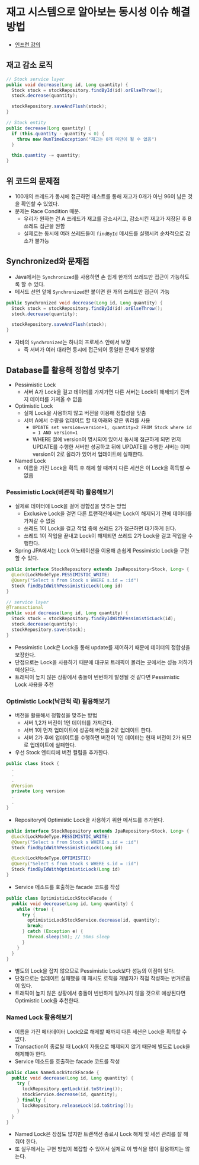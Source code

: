 # 재고 시스템으로 알아보는 동시성 이슈 해결방법

- [인프런 강의](https://www.inflearn.com/course/%EB%8F%99%EC%8B%9C%EC%84%B1%EC%9D%B4%EC%8A%88-%EC%9E%AC%EA%B3%A0%EC%8B%9C%EC%8A%A4%ED%85%9C/dashboard)

## 재고 감소 로직

```java
// Stock service layer
public void decrease(Long id, Long quantity) {
  Stock stock = stockRepository.findById(id).orElseThrow();
  stock.decrease(quantity);

  stockRepository.saveAndFlush(stock);
}

// Stock entity
public decrease(Long quantity) {
  if (this.quantity - quantity < 0) {
    throw new RunTimeException("재고는 0개 미만이 될 수 없음")
  }

  this.quantity -= quantity;
}
```

## 위 코드의 문제점

- 100개의 쓰레드가 동시에 접근하면 테스트를 통해 재고가 0개가 아닌 96이 남은 것을 확인할 수 있었다.
- 문제는 Race Condition 때문.
  - 우리가 원하는 건 A 쓰레드가 재고를 감소시키고, 감소시킨 재고가 저장된 후 B 쓰레드 접근을 원함
  - 실제로는 동시에 여러 쓰레드들이 `findById` 메서드를 실행시켜 순차적으로 감소가 불가능

## Synchronized와 문제점

- Java에서는 `Synchronized`를 사용하면 손 쉽게 한개의 쓰레드만 접근이 가능하도록 할 수 있다.
- 메서드 선언 앞에 `Synchronized`만 붙이면 한 개의 쓰레드만 접근이 가능

```java
public Synchronized void decrease(Long id, Long quantity) {
  Stock stock = stockRepository.findById(id).orElseThrow();
  stock.decrease(quantity);

  stockRepository.saveAndFlush(stock);
}
```

- 자바의 `Synchronized`는 하나의 프로세스 안에서 보장
  - 즉 서버가 여러 대라면 동시에 접근되어 동일한 문제가 발생함

## Database를 활용해 정합성 맞추기

- Pessimistic Lock
  - 서버 A가 Lock을 걸고 데이터를 가져가면 다른 서버는 Lock이 해제되기 전까지 데이터를 가져올 수 없음
- Optimistic Lock
  - 실제 Lock을 사용하지 않고 버전을 이용해 정합성을 맞춤
  - 서버 A에서 수량을 업데이트 할 때 아래와 같은 쿼리를 사용
    - `UPDATE set version=version+1, quantity=2 FROM Stock where id = 1 AND version=1`
    - WHERE 절에 version이 명시되어 있어서 동시에 접근하게 되면 먼저 UPDATE를 수행한 서버만 성공하고 뒤에 UPDATE를 수행한 서버는 이미 version이 2로 올라가 있어서 업데이트에 실패한다.
- Named Lock
  - 이름을 가진 Lock을 획득 후 해제 할 때까지 다른 세션은 이 Lock을 획득할 수 없음

### Pessimistic Lock(비관적 락) 활용해보기

- 실제로 데이터에 Lock을 걸어 정합성을 맞추는 방법
  - Exclusive Lock을 걸면 다른 트랜잭션에서는 Lock이 해제되기 전에 데이터를 가져갈 수 없음
  - 쓰레드 1이 Lock을 걸고 작업 중에 쓰레드 2가 접근하면 대기하게 된다.
  - 쓰레드 1이 작업을 끝내고 Lock이 해제되면 쓰레드 2가 Lock을 걸고 작업을 수행한다.
- Spring JPA에서는 Lock 어노테이션을 이용해 손쉽게 Pessimistic Lock을 구현할 수 있다.

```java
public interface StockRepository extends JpaRepository<Stock, Long> {
  @Lock(LockModeType.PESSIMISTIC_WRITE)
  @Query("Select s from Stock s WHERE s.id = :id")
  Stock findByIdWithPessimisticLock(Long id)
}

// service layer
@Transactional
public void decrease(Long id, Long quantity) {
  Stock stock = stockRepository.findByIdWithPessimisticLock(id);
  stock.decrease(quantity);
  stockRepository.save(stock);
}
```

- Pessimistic Lock은 Lock을 통해 update를 제어하기 때문에 데이터의 정합성을 보장한다.
- 단점으로는 Lock을 사용하기 때문에 대규모 트래픽이 몰리는 곳에서는 성능 저하가 예상된다.
- 트래픽이 높지 않은 상황에서 충돌이 빈번하게 발생될 것 같다면 Pessimistic Lock 사용을 추천

### Optimistic Lock(낙관적 락) 활용해보기

- 버전을 활용해서 정합성을 맞추는 방법
  - 서버 1,2가 버전이 1인 데이터를 가져간다.
  - 서버 1이 먼저 업데이트에 성공해 버전을 2로 업데이트 한다.
  - 서버 2가 후에 업데이트를 수행하면 버전이 1인 데이터는 현재 버전이 2가 되므로 업데이트에 실패한다.
- 우선 Stock 엔티티에 버전 컬럼을 추가한다.

```java
public class Stock {
  .
  .
  .
  @Version
  private Long version
  .
  .
}
```

- Repository에 Optimistic Lock을 사용하기 위한 메서드를 추가한다.

```java
public interface StockRepository extends JpaRepository<Stock, Long> {
  @Lock(LockModeType.PESSIMISTIC_WRITE)
  @Query("Select s from Stock s WHERE s.id = :id")
  Stock findByIdWithPessimisticLock(Long id)

  @Lock(LockModeType.OPTIMISTIC)
  @Query("Select s from Stock s WHERE s.id = :id")
  Stock findByIdWithOptimisticLock(Long id)
}
```

- Service 메소드를 호출하는 facade 코드를 작성

```java
public class OptimisticLockStockFacade {
  public void decrease(Long id, Long quantity) {
    while (true) {
      try {
        optimisticLockStockService.decrease(id, quantity);
        break;
      } catch (Exception e) {
        Thread.sleep(50); // 50ms sleep
      }
    }
  }
}
```

- 별도의 Lock을 잡지 않으므로 Pessimistic Lock보다 성능의 이점이 있다.
- 단점으로는 업데이트 실패했을 때 재시도 로직을 개발자가 직접 작성하는 번거로움이 있다.
- 트래픽이 높지 않은 상황에서 충돌이 빈번하게 일어나지 않을 것으로 예상된다면 Optimistic Lock을 추천한다.

### Named Lock 활용해보기

- 이름을 가진 메타데이터 Lock으로 해제할 때까지 다른 세션은 Lock을 획득할 수 없다.
- Transaction이 종료될 때 Lock이 자동으로 해제되지 않기 때문에 별도로 Lock을 해제해야 한다.
- Service 메소드를 호출하는 facade 코드를 작성

```java
public class NamedLockStockFacade {
  public void decrease(Long id, Long quantity) {
    try {
      lockRepository.getLock(id.toString());
      stockService.decrease(id, quantity);
    } finally {
      lockRepository.releaseLock(id.toString());
    }
  }
}
```

- Named Lock은 장점도 많지만 트랜잭션 종료시 Lock 해제 및 세션 관리를 잘 해줘야 한다.
- 또 실무에서는 구현 방법이 복잡할 수 있어서 실제로 이 방식을 많이 활용하지는 않는다.

